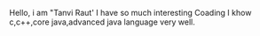 Hello, i am "Tanvi Raut'
I have so much interesting Coading
I khow c,c++,core java,advanced java language very well.

